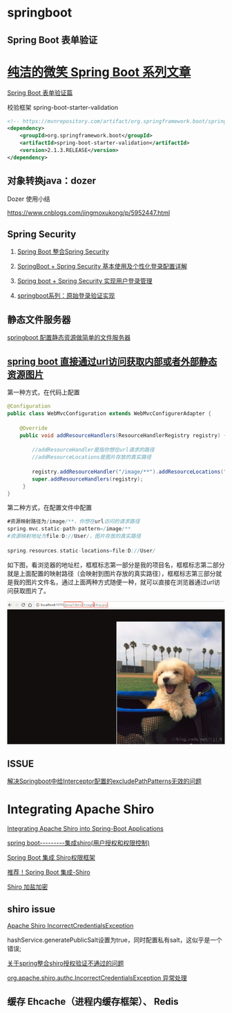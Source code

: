 # springboot

## Spring Boot 表单验证

# [纯洁的微笑   Spring Boot 系列文章](http://www.ityouknow.com/spring-boot.html)

[Spring Boot 表单验证篇](https://www.bysocket.com/?p=1942)


校验框架 spring-boot-starter-validation
```xml
<!-- https://mvnrepository.com/artifact/org.springframework.boot/spring-boot-starter-validation -->
<dependency>
    <groupId>org.springframework.boot</groupId>
    <artifactId>spring-boot-starter-validation</artifactId>
    <version>2.1.3.RELEASE</version>
</dependency>
```

## 对象转换java：dozer

Dozer 使用小结

https://www.cnblogs.com/jingmoxukong/p/5952447.html


## Spring Security

1. [Spring Boot 整合Spring Security](https://netfilx.github.io/spring-boot/11.springboot-security/springboot-security)

2. [SpringBoot + Spring Security 基本使用及个性化登录配置详解](https://www.jb51.net/article/140429.htm)

3. [Spring boot + Spring Security 实现用户登录管理](https://blog.csdn.net/wtopps/article/details/78297197)

4. [springboot系列：原始登录验证实现](https://blog.csdn.net/huang906391/article/details/78376766/)

## 静态文件服务器

[springboot 配置静态资源做简单的文件服务器](https://www.jianshu.com/p/4dd5be065f71)

## [spring boot 直接通过url访问获取内部或者外部静态资源图片](https://blog.csdn.net/ljj_9/article/details/79650008)

第一种方式，在代码上配置

```java
@Configuration
public class WebMvcConfiguration extends WebMvcConfigurerAdapter {

    @Override
    public void addResourceHandlers(ResourceHandlerRegistry registry) {
    
        //addResourceHandler是指你想在url请求的路径
        //addResourceLocations是图片存放的真实路径
    
        registry.addResourceHandler("/image/**").addResourceLocations("file:D://User/");
        super.addResourceHandlers(registry);
     }
}

```

第二种方式，在配置文件中配置

```java
#资源映射路径为/image/**，你想在url访问的请求路径
spring.mvc.static-path-pattern=/image/**
#资源映射地址为file:D://User/，图片存放的真实路径

spring.resources.static-locations=file:D://User/ 
```



如下图，看浏览器的地址栏，框框标志第一部分是我的项目名，框框标志第二部分就是上面配置的映射路径（会映射到图片存放的真实路径），框框标志第三部分就是我的图片文件名，通过上面两种方式随便一种，就可以直接在浏览器通过url访问获取图片了。

![avatar](img/20180322101616947.png)


## ISSUE

[解决Springboot中给Interceptor配置的excludePathPatterns无效的问题](https://blog.csdn.net/turbo_zone/article/details/84454193)


# Integrating Apache Shiro 

[Integrating Apache Shiro into Spring-Boot Applications](http://shiro.apache.org/spring-boot.html)

[spring boot---------集成shiro(用户授权和权限控制)](https://www.vxzsk.com/769.html)

[Spring Boot 集成 Shiro权限框架](https://www.jianshu.com/p/63449d21b4b9)

[推荐！Spring Boot 集成-Shiro](https://segmentfault.com/a/1190000008847948)

[Shiro 加盐加密](https://www.jianshu.com/p/a052ac0e8102)


## shiro issue

[Apache Shiro IncorrectCredentialsException](https://stackoverflow.com/questions/35085418/apache-shiro-incorrectcredentialsexception)

hashService.generatePublicSalt设置为true，同时配置私有salt，这似乎是一个错误;

[关于spring整合shiro授权验证不通过的问题](https://www.oschina.net/question/589767_136768)

[org.apache.shiro.authc.IncorrectCredentialsException 异常处理](https://blog.csdn.net/qian19950120/article/details/78079762)

## 缓存 Ehcache（进程内缓存框架）、 Redis